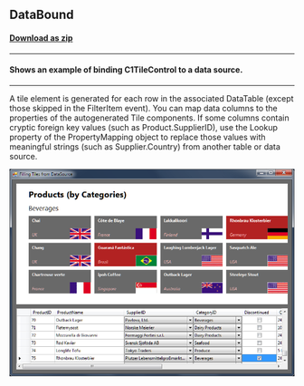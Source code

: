 ## DataBound
#### [Download as zip](https://grapecity.github.io/DownGit/#/home?url=https://github.com/GrapeCity/ComponentOne-WinForms-Samples/tree/master/NetFramework\Tile\CS\DataBound)
____
#### Shows an example of binding C1TileControl to a data source.
____
A tile element is generated for each row in the associated DataTable (except those skipped in the FilterItem event).
You can map data columns to the properties of the autogenerated Tile components.
If some columns contain cryptic foreign key values (such as Product.SupplierID), 
use the Lookup property of the PropertyMapping object to replace those values with meaningful strings (such as Supplier.Country) from another table or data source.

![screenshot](screenshot.png)
